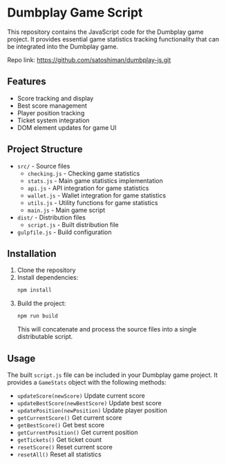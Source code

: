 # Dumbplay Game Script

This repository contains the JavaScript code for the Dumbplay game project. It provides essential game statistics tracking functionality that can be integrated into the Dumbplay game.

Repo link: https://github.com/satoshiman/dumbplay-js.git

## Features

- Score tracking and display
- Best score management
- Player position tracking
- Ticket system integration
- DOM element updates for game UI

## Project Structure

- `src/` - Source files
  - `checking.js` - Checking game statistics
  - `stats.js` - Main game statistics implementation
  - `api.js` - API integration for game statistics
  - `wallet.js` - Wallet integration for game statistics
  - `utils.js` - Utility functions for game statistics
  - `main.js` - Main game script
- `dist/` - Distribution files
  - `script.js` - Built distribution file
- `gulpfile.js` - Build configuration

## Installation

1. Clone the repository
2. Install dependencies:
   ```bash
   npm install
   ```
3. Build the project:
   ```bash
   npm run build
   ```
   This will concatenate and process the source files into a single distributable script.

## Usage

The built `script.js` file can be included in your Dumbplay game project. It provides a `GameStats` object with the following methods:

- `updateScore(newScore)` Update current score
- `updateBestScore(newBestScore)` Update best score
- `updatePosition(newPosition)` Update player position
- `getCurrentScore()` Get current score
- `getBestScore()` Get best score
- `getCurrentPosition()` Get current position
- `getTickets()` Get ticket count
- `resetScore()` Reset current score
- `resetAll()` Reset all statistics
